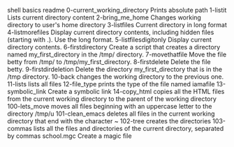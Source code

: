 shell basics readme
0-current_working_directory Prints absolute path
1-listit	Lists current directory content
2-bring_me_home		Changes working directory to user's home directory
3-listfiles	Current directory in long format
4-listmorefiles		Display current directory contents, including hidden files (starting with .). Use the long format.
5-listfilesdigitonly	Display current directory contents.
6-firstdirectory	Create a script that creates a directory named my_first_directory in the /tmp/ directory.
7-movethatfile	Move the file betty from /tmp/ to /tmp/my_first_directory.
8-firstdelete	Delete the file betty.
9-firstdirdeletion	Delete the directory my_first_directory that is in the /tmp directory.
10-back		changes the working directory to the previous one.
11-lists	lists all files
12-file_type	 prints the type of the file named iamafile
13-symbolic_link	Create a symbolic link 
14-copy_html		copies all the HTML files from the current working directory to the parent of the working directory
100-lets_move		moves all files beginning with an uppercase letter to the directory /tmp/u
101-clean_emacs		deletes all files in the current working directory that end with the character ~
102-tree		creates the directories
103-commas		lists all the files and directories of the current directory, separated by commas
school.mgc		Create a magic file
